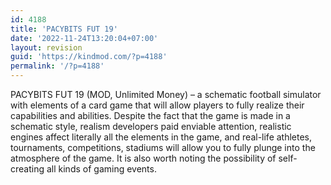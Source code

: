 ```yaml
---
id: 4188
title: 'PACYBITS FUT 19'
date: '2022-11-24T13:20:04+07:00'
layout: revision
guid: 'https://kindmod.com/?p=4188'
permalink: '/?p=4188'
---
```


PACYBITS FUT 19 (MOD, Unlimited Money) – a schematic football simulator with elements of a card game that will allow players to fully realize their capabilities and abilities. Despite the fact that the game is made in a schematic style, realism developers paid enviable attention, realistic engines affect literally all the elements in the game, and real-life athletes, tournaments, competitions, stadiums will allow you to fully plunge into the atmosphere of the game. It is also worth noting the possibility of self-creating all kinds of gaming events.